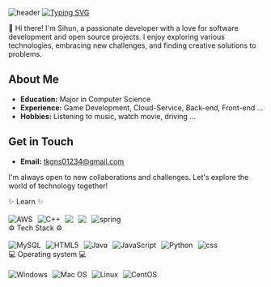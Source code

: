 ![header](https://capsule-render.vercel.app/api?type=waving&color=timeGradient&text=Welcome%20to%20Jiho's%20GitHub%20👋&animation=twinkling&fontSize=35&fontAlignY=40&fontAlign=70&height=250)
<a href="https://git.io/typing-svg"><img src="https://readme-typing-svg.demolab.com?font=Fira+Code&pause=1000&color=3BA9F7&random=false&width=435&lines=Welcome+to+Sihun's+Github" alt="Typing SVG" /></a>

👋 Hi there! I'm Sihun, a passionate developer with a love for software development and open source projects. 
    I enjoy exploring various technologies, embracing new challenges, and finding creative solutions to problems.

## About Me
- **Education:** Major in Computer Science
- **Experience:** Game Development, Cloud-Service, Back-end, Front-end ...
- **Hobbies:** Listening to music, watch movie, driving ...

## Get in Touch
- **Email:** tkgns01234@gmail.com

I'm always open to new collaborations and challenges. Let's explore the world of technology together!

<!-- 배우는것 -->
<summary>✨ Learn ✨</summary>
<br>
<div style="display: flex; gap: 10px; flex-wrap: wrap;">
  <img src="https://img.shields.io/badge/Amazon_AWS-FF9900?style=for-the-badge&logo=amazonaws&logoColor=white" alt="AWS">
  <img src="https://img.shields.io/badge/c++-%2300599C.svg?style=for-the-badge&logo=c%2B%2B&logoColor=white" alt="C++">
  <img src="https://img.shields.io/badge/React-20232A?style=for-the-badge&logo=react&logoColor=61DAFB alt="react">
  <img src="https://img.shields.io/badge/PostgreSQL-316192?style=for-the-badge&logo=postgresql&logoColor=white alt="postgre">
  <img src="https://img.shields.io/badge/Spring-6DB33F?style=for-the-badge&logo=spring&logoColor=white" alt="spring">
</div>

<!-- 기술 스택 -->
<summary>⚙️ Tech Stack ⚙️</summary>
<br>
<div style="display: flex; gap: 10px; flex-wrap: wrap;">
  <img src="https://img.shields.io/badge/mysql-4479A1.svg?style=for-the-badge&logo=mysql&logoColor=white" alt="MySQL">
  <img src="https://img.shields.io/badge/html5-%23E34F26.svg?style=for-the-badge&logo=html5&logoColor=white" alt="HTML5">
  <img src="https://img.shields.io/badge/java-%23ED8B00.svg?style=for-the-badge&logo=openjdk&logoColor=white" alt="Java">
  <img src="https://img.shields.io/badge/javascript-%23323330.svg?style=for-the-badge&logo=javascript&logoColor=%23F7DF1E" alt="JavaScript">
  <img src="https://img.shields.io/badge/python-3670A0?style=for-the-badge&logo=python&logoColor=ffdd54" alt="Python">
  <img src="https://img.shields.io/badge/CSS-239120?&style=for-the-badge&logo=css3&logoColor=white" alt="css">
  
</div>

<!-- 경험 OS -->
<summary>💻 Operating system 💻</summary>
<br>
<div style="display: flex; gap: 10px; flex-wrap: wrap;">
  <img src="https://img.shields.io/badge/Windows-0078D6?style=for-the-badge&logo=windows&logoColor=white" alt="Windows">
  <img src="https://img.shields.io/badge/mac%20os-000000?style=for-the-badge&logo=apple&logoColor=white" alt="Mac OS">
  <img src="https://img.shields.io/badge/Linux-FCC624?style=for-the-badge&logo=linux&logoColor=black" alt="Linux">
  <img src="https://img.shields.io/badge/Cent%20OS-262577?style=for-the-badge&logo=CentOS&logoColor=white" alt="CentOS">
</div>
